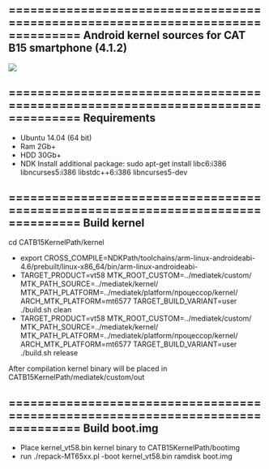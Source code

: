 ================================================================================
Android kernel sources for CAT B15 smartphone (4.1.2)
--------------------------------------------------------------------------------
![](https://github.com/yevgeniy-logachev/CATB15Kernel/blob/master/splash.jpg)

================================================================================
Requirements
--------------------------------------------------------------------------------
- Ubuntu 14.04 (64 bit)
- Ram 2Gb+
- HDD 30Gb+
- NDK
 Install additional package:
 sudo apt-get install libc6:i386 libncurses5:i386 libstdc++6:i386 libncurses5-dev

================================================================================
Build kernel
--------------------------------------------------------------------------------
cd CATB15KernelPath/kernel

- export CROSS_COMPILE=NDKPath/toolchains/arm-linux-androideabi-4.6/prebuilt/linux-x86_64/bin/arm-linux-androideabi-
- TARGET_PRODUCT=vt58 MTK_ROOT_CUSTOM=../mediatek/custom/ MTK_PATH_SOURCE=../mediatek/kernel/ MTK_PATH_PLATFORM=../mediatek/platform/процессор/kernel/ ARCH_MTK_PLATFORM=mt6577 TARGET_BUILD_VARIANT=user ./build.sh clean
- TARGET_PRODUCT=vt58 MTK_ROOT_CUSTOM=../mediatek/custom/ MTK_PATH_SOURCE=../mediatek/kernel/ MTK_PATH_PLATFORM=../mediatek/platform/процессор/kernel/ ARCH_MTK_PLATFORM=mt6577 TARGET_BUILD_VARIANT=user ./build.sh release

After compilation kernel binary will be placed in CATB15KernelPath/mediatek/custom/out

================================================================================
Build boot.img
--------------------------------------------------------------------------------
- Place kernel_vt58.bin kernel binary to CATB15KernelPath/bootimg
- run ./repack-MT65xx.pl -boot kernel_vt58.bin ramdisk boot.img